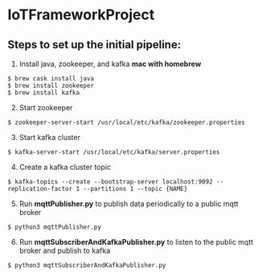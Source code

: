 # IoTFrameworkProject

## Steps to set up the initial pipeline:
1. Install java, zookeeper, and kafka
**mac with homebrew**
 ```
$ brew cask install java
$ brew install zookeeper
$ brew install kafka
 ```
2. Start zookeeper
```
$ zookeeper-server-start /usr/local/etc/kafka/zookeeper.properties
```
3. Start kafka cluster
```
$ kafka-server-start /usr/local/etc/kafka/server.properties
```
4. Create a kafka cluster topic
```
$ kafka-topics --create --bootstrap-server localhost:9092 --replication-factor 1 --partitions 1 --topic {NAME}
```
5. Run **mqttPublisher.py** to publish data periodically to a public mqtt broker
```
$ python3 mqttPublisher.py
```
6. Run **mqttSubscriberAndKafkaPublisher.py** to listen to the public mqtt broker and publish to kafka
```
$ python3 mqttSubscriberAndKafkaPublisher.py
```
